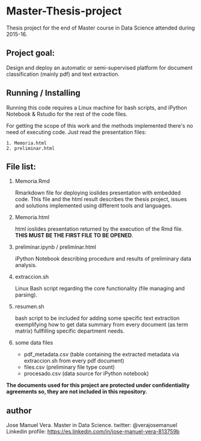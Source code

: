# Master-Thesis-project

Thesis project for the end of Master course in Data Science attended during 2015-16.

## Project goal:

Design and deploy an automatic or semi-supervised platform for document classification (mainly pdf) and text extraction.

## Running / Installing

Running this code requires a Linux machine for bash scripts, and iPython Notebook & Rstudio for the rest of the code files.

For getting the scope of this work and the methods implemented there's no need of executing code. Just read the presentation files:

	1. Memoria.html
	2. preliminar.html
	
## File list:

1. Memoria.Rmd

	Rmarkdown file for deploying ioslides presentation with embedded code. This file and the html result describes the thesis project, issues and solutions implemented using different tools and languages.

2. Memoria.html

	html ioslides presentation returned by the execution of the Rmd file. **THIS MUST BE THE FIRST FILE TO BE OPENED**.

3. preliminar.ipynb / preliminar.html

	iPython Notebook describing procedure and results of preliminary data analysis. 
	
4. extraccion.sh
	
	Linux Bash script regarding the core functionality (file managing and parsing).

4. resumen.sh

	bash script to be included for adding some specific text extraction exemplifying how to get data summary from every document (as term matrix) fullfilling specific department needs.

5. some data files
	
	- pdf_metadata.csv (table containing the extracted metadata via extraccion.sh from every pdf document)
	- files.csv (preliminary file type count)
	- procesado.csv (data source for iPython notebook)
	

**The documents used for this project are protected under confidentiality agreements so, they are not included in this repository.**

## author

Jose Manuel Vera.
Master in Data Science. 
twitter: @verajosemanuel
Linkedin profile: https://es.linkedin.com/in/jose-manuel-vera-813759b

